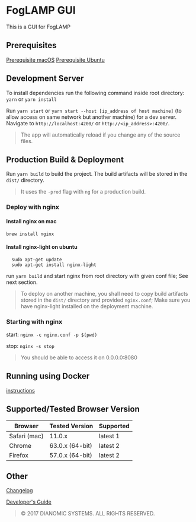# FogLAMP GUI
This is a GUI for FogLAMP

## Prerequisites

[Prerequisite macOS](prerequisite-macos.md)
[Prerequisite Ubuntu](prerequisite-ubuntu.md)

## Development Server

To install dependencies run the following command inside root directory:
`yarn`  or `yarn install`

Run `yarn start` or `yarn start --host [ip_address of host machine]` (to allow access on same network but another machine) for a dev server. Navigate to `http://localhost:4200/` or `http://<ip_address>:4200/`. 

> The app will automatically reload if you change any of the source files.


## Production Build & Deployment
Run `yarn build` to build the project. The build artifacts will be stored in the `dist/` directory. 

> It uses the `-prod` flag with `ng` for a production build.

### Deploy with nginx

#### Install nginx on mac 
```
brew install nginx 
```

#### Install nginx-light on ubuntu
```
  sudo apt-get update
  sudo apt-get install nginx-light
```

run `yarn build` and start nginx from root directory with given conf file; See next section. 

> To deploy on another machine, you shall need to copy build artifacts stored in the `dist/` directory and provided `nginx.conf`; Make sure you have nginx-light installed on the deployment machine.

### Starting with nginx

start: `nginx -c nginx.conf -p $(pwd)`

stop: `nginx -s stop`

> You should be able to access it on 0.0.0.0:8080


## Running using Docker 
[instructions](docker-readme.md)

## Supported/Tested Browser Version
Browser | Tested Version | Supported
--------|-------- |-------
Safari (mac)  | 11.0.x   | latest 1
Chrome  |63.0.x (64-bit) | latest 2 
Firefox |57.0.x (64-bit) | latest 2



## Other 
[Changelog](changelog.md)

[Developer's Guide](developers-guide.md)


> &copy; 2017 DIANOMIC SYSTEMS. ALL RIGHTS RESERVED.